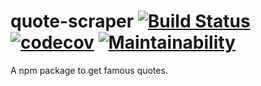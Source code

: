 # quote-scraper [![Build Status](https://travis-ci.org/edgarpf/quote-scraper.svg?branch=master)](https://travis-ci.org/edgarpf/quote-scraper) [![codecov](https://codecov.io/gh/edgarpf/quote-scraper/branch/master/graph/badge.svg)](https://codecov.io/gh/edgarpf/quote-scraper) [![Maintainability](https://api.codeclimate.com/v1/badges/bae84ef93f2e4f7eeb11/maintainability)](https://codeclimate.com/github/edgarpf/quote-scraper/maintainability)
A npm package to get famous quotes.  
